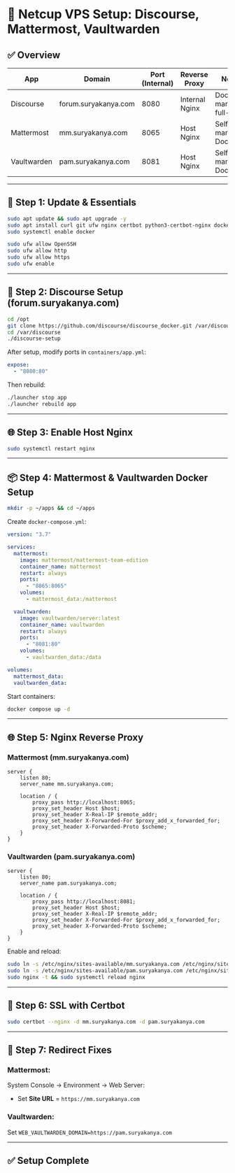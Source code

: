 
# 🧩 Netcup VPS Setup: Discourse, Mattermost, Vaultwarden

## ✅ Overview

| App         | Domain                   | Port (Internal) | Reverse Proxy | Notes                            |
|-------------|--------------------------|------------------|----------------|----------------------------------|
| Discourse   | forum.suryakanya.com     | 8080             | Internal Nginx | Docker-managed, full-stack       |
| Mattermost  | mm.suryakanya.com        | 8065             | Host Nginx     | Self-managed Docker              |
| Vaultwarden | pam.suryakanya.com       | 8081             | Host Nginx     | Self-managed Docker              |

---

## 🧰 Step 1: Update & Essentials

```bash
sudo apt update && sudo apt upgrade -y
sudo apt install curl git ufw nginx certbot python3-certbot-nginx docker.io docker-compose -y
sudo systemctl enable docker

sudo ufw allow OpenSSH
sudo ufw allow http
sudo ufw allow https
sudo ufw enable
```

---

## 🐳 Step 2: Discourse Setup (forum.suryakanya.com)

```bash
cd /opt
git clone https://github.com/discourse/discourse_docker.git /var/discourse
cd /var/discourse
./discourse-setup
```

After setup, modify ports in `containers/app.yml`:

```yaml
expose:
  - "8080:80"
```

Then rebuild:

```bash
./launcher stop app
./launcher rebuild app
```

---

## 🌐 Step 3: Enable Host Nginx

```bash
sudo systemctl restart nginx
```

---

## 📦 Step 4: Mattermost & Vaultwarden Docker Setup

```bash
mkdir -p ~/apps && cd ~/apps
```

Create `docker-compose.yml`:

```yaml
version: "3.7"

services:
  mattermost:
    image: mattermost/mattermost-team-edition
    container_name: mattermost
    restart: always
    ports:
      - "8065:8065"
    volumes:
      - mattermost_data:/mattermost

  vaultwarden:
    image: vaultwarden/server:latest
    container_name: vaultwarden
    restart: always
    ports:
      - "8081:80"
    volumes:
      - vaultwarden_data:/data

volumes:
  mattermost_data:
  vaultwarden_data:
```

Start containers:

```bash
docker compose up -d
```

---

## 🌐 Step 5: Nginx Reverse Proxy

### Mattermost (mm.suryakanya.com)

```nginx
server {
    listen 80;
    server_name mm.suryakanya.com;

    location / {
        proxy_pass http://localhost:8065;
        proxy_set_header Host $host;
        proxy_set_header X-Real-IP $remote_addr;
        proxy_set_header X-Forwarded-For $proxy_add_x_forwarded_for;
        proxy_set_header X-Forwarded-Proto $scheme;
    }
}
```

### Vaultwarden (pam.suryakanya.com)

```nginx
server {
    listen 80;
    server_name pam.suryakanya.com;

    location / {
        proxy_pass http://localhost:8081;
        proxy_set_header Host $host;
        proxy_set_header X-Real-IP $remote_addr;
        proxy_set_header X-Forwarded-For $proxy_add_x_forwarded_for;
        proxy_set_header X-Forwarded-Proto $scheme;
    }
}
```

Enable and reload:

```bash
sudo ln -s /etc/nginx/sites-available/mm.suryakanya.com /etc/nginx/sites-enabled/
sudo ln -s /etc/nginx/sites-available/pam.suryakanya.com /etc/nginx/sites-enabled/
sudo nginx -t && sudo systemctl reload nginx
```

---

## 🔐 Step 6: SSL with Certbot

```bash
sudo certbot --nginx -d mm.suryakanya.com -d pam.suryakanya.com
```

---

## 🔁 Step 7: Redirect Fixes

### Mattermost:
System Console → Environment → Web Server:
- Set **Site URL** = `https://mm.suryakanya.com`

### Vaultwarden:
Set `WEB_VAULTWARDEN_DOMAIN=https://pam.suryakanya.com`

---

## ✅ Setup Complete
